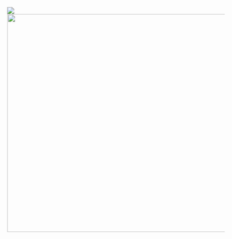 <div id="stats" align="left">
    <img src="https://github-readme-stats.vercel.app/api?username=K4rt0"/>
      <img width="505" src="https://github-readme-stats.vercel.app/api/top-langs/?username=K4rt0&hide_progress=true"/>
</div>
